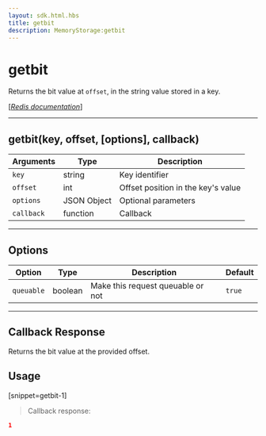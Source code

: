 ```yaml
---
layout: sdk.html.hbs
title: getbit
description: MemoryStorage:getbit
---
```

  

# getbit
Returns the bit value at `offset`, in the string value stored in a key.

[[_Redis documentation_]](https://redis.io/commands/getbit)

---

## getbit(key, offset, [options], callback)

| Arguments | Type | Description |
|---------------|---------|----------------------------------------|
| `key` | string | Key identifier |
| `offset` | int | Offset position in the key's value |
| `options` | JSON Object | Optional parameters |
| `callback` | function | Callback |

---

## Options

| Option | Type | Description | Default |
|---------------|---------|----------------------------------------|---------|
| `queuable` | boolean | Make this request queuable or not  | `true` |

---

## Callback Response

Returns the bit value at the provided offset.

## Usage

[snippet=getbit-1]
> Callback response:

```json
1
```